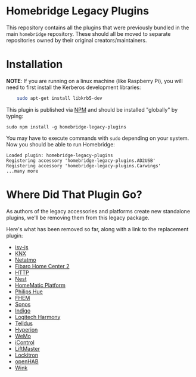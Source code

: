 
# Homebridge Legacy Plugins

This repository contains all the plugins that were previously bundled in the main `homebridge` repository. These should all be moved to separate repositories owned by their original creators/maintainers.

# Installation

**NOTE**: If you are running on a linux machine (like Raspberry Pi), you will need to first install the Kerberos development libraries:

```sh
    sudo apt-get install libkrb5-dev
```

This plugin is published via [NPM](https://www.npmjs.com/package/homebridge-legacy-plugins) and should be installed "globally" by typing:

    sudo npm install -g homebridge-legacy-plugins

You may have to execute commands with `sudo` depending on your system. Now you should be able to run Homebridge:

    Loaded plugin: homebridge-legacy-plugins
    Registering accessory 'homebridge-legacy-plugins.AD2USB'
    Registering accessory 'homebridge-legacy-plugins.Carwings'
    ...many more

# Where Did That Plugin Go?

As authors of the legacy accessories and platforms create new standalone plugins, we'll be removing them from this legacy package.

Here's what has been removed so far, along with a link to the replacement plugin:

  * [isy-js](https://github.com/rodtoll/homebridge-isy-js)
  * [KNX](https://github.com/snowdd1/homebridge-knx)
  * [Netatmo](https://github.com/planetk/homebridge-netatmo)
  * [Fibaro Home Center 2](https://github.com/ilcato/homebridge-Fibaro-HC2)
  * [HTTP](https://github.com/rudders/homebridge-http)
  * [Nest](https://github.com/kraigm/homebridge-nest)
  * [HomeMatic Platform](https://github.com/thkl/homebridge-homematic)
  * [Philips Hue](https://github.com/thkl/homebridge-philipshue)
  * [FHEM](https://github.com/justme-1968/homebridge-fhem.git)
  * [Sonos](https://github.com/nfarina/homebridge-sonos)
  * [Indigo](https://www.npmjs.com/package/homebridge-indigo)
  * [Logitech Harmony](https://www.npmjs.com/package/homebridge-harmonyhub)
  * [Telldus](https://github.com/johngson/homebridge-telldus)
  * [Hyperion](https://github.com/danimal4326/homebridge-hyperion)
  * [WeMo](https://github.com/rudders/homebridge-wemo)
  * [iControl](https://github.com/nfarina/homebridge-icontrol)
  * [LiftMaster](https://github.com/nfarina/homebridge-liftmaster)
  * [Lockitron](https://github.com/nfarina/homebridge-lockitron)
  * [openHAB](https://github.com/tommasomarchionni/homebridge-openhab)
  * [Wink](https://github.com/kraigm/homebridge-wink)
